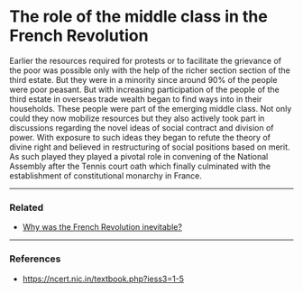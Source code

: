 # The role of the middle class in the French Revolution

Earlier the resources required for protests or to facilitate the grievance of the poor was possible only with the help of the richer section section of the third estate. But they were in a minority since around 90% of the people were poor peasant. But with increasing participation of the people of the third estate in overseas trade wealth began to find ways into in their households. These people were part of the emerging middle class. Not only could they now mobilize resources but they also actively took part in discussions regarding the novel ideas of social contract and division of power. With exposure to such ideas they began to refute the theory of divine right and believed in restructuring of social positions based on merit. As such played they played a pivotal role in convening of the National Assembly after the Tennis court oath which finally culminated with the establishment of constitutional monarchy in France.

<hr>

### Related
- [Why was the French Revolution inevitable?](./causesFrenchRevolution.md)

<hr>

### References
- <https://ncert.nic.in/textbook.php?iess3=1-5>
